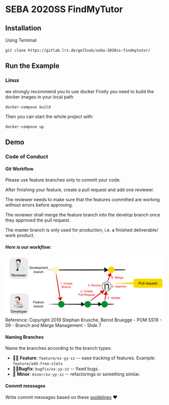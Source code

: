 # SEBA 2020SS FindMyTutor

## Installation
Using Terminal

`git clone https://gitlab.lrz.de/ge72vob/seba-2020ss-findmytutor/`

## Run the Example

### Linux
we strongly recommend you to use docker
Firstly you need to build the docker images in your local path

`docker-compose build`

Then you can start the whole project with:

`docker-compose up`

## Demo

### Code of Conduct

#### Git Workflow
Please use feature branches only to commit your code. 

After finishing your feature, create a pull request and add one reviewer.

The reviewer needs to make sure that the features committed are working without errors before approving.

The reviewer shall merge the feature branch into the develop branch once they approved the pull request.

The master branch is only used for production, i.e. a finished deliverable/ work product.

##### Here is our workflow:

![Image](./git_workflow.png)
Reference: Copyright 2019 Stephan Krusche, Bernd Bruegge - POM SS19 - 09 - Branch and Merge Management - Slide 7

#### Naming Branches
Name the branches according to the branch types:
- 👨‍🎨 **Feature**: `feature/xx-yy-zz` -- ease tracking of features. Example: `feature/add-free-slots`
- 🧙‍♀️**Bugfix**: `bugfix/xx-yy-zz` -- fixed bugs.
- 👶 **Minor**: `minor/xx-yy-zz` -- refactorings or something similar.

#### Commit messages
Write commit messages based on these [guidelines](https://chris.beams.io/posts/git-commit/) ❤